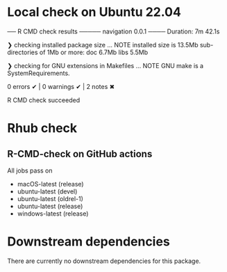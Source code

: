 # Local check on Ubuntu 22.04

── R CMD check results ───── navigation 0.0.1 ────
Duration: 7m 42.1s

❯ checking installed package size ... NOTE
    installed size is 13.5Mb
    sub-directories of 1Mb or more:
      doc    6.7Mb
      libs   5.5Mb

❯ checking for GNU extensions in Makefiles ... NOTE
  GNU make is a SystemRequirements.

0 errors ✔ | 0 warnings ✔ | 2 notes ✖

R CMD check succeeded


# Rhub check



## R-CMD-check on GitHub actions 

All jobs pass on 

- macOS-latest (release)
- ubuntu-latest (devel)
- ubuntu-latest (oldrel-1)
- ubuntu-latest (release)
- windows-latest (release)


# Downstream dependencies
There are currently no downstream dependencies for this package.

